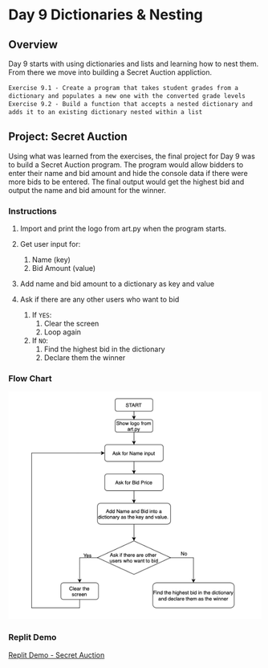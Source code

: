 # Day 9 Dictionaries & Nesting

## Overview

Day 9 starts with using dictionaries and lists and learning how to nest them. From there we move into building a Secret Auction appliction.

    Exercise 9.1 - Create a program that takes student grades from a dictionary and populates a new one with the converted grade levels
    Exercise 9.2 - Build a function that accepts a nested dictionary and adds it to an existing dictionary nested within a list

## Project: Secret Auction

Using what was learned from the exercises, the final project for Day 9 was to build a Secret Auction program. The program would allow bidders to enter their name and bid amount and hide the console data if there were more bids to be entered. The final output would get the highest bid and output the name and bid amount for the winner.

### Instructions

1. Import and print the logo from art.py when the program starts.

2. Get user input for:
    1. Name (key)
    2. Bid Amount (value)

3. Add name and bid amount to a dictionary as key and value

4. Ask if there are any other users who want to bid
    1. If `YES`:
       1. Clear the screen
       2. Loop again
    2. If `NO`:
       1. Find the highest bid in the dictionary
       2. Declare them the winner

### Flow Chart

![Alt Image](Images/secret_auction_flow_chart.png)

### Replit Demo

[Replit Demo - Secret Auction](https://replit.com/@EoghyUnscripted/Secret-Auction)
